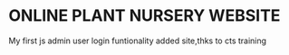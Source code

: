 # ONLINE PLANT NURSERY WEBSITE
My first js admin user login funtionality added site,thks to cts training
